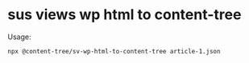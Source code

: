 # sus views wp html to content-tree

Usage:

	npx @content-tree/sv-wp-html-to-content-tree article-1.json
